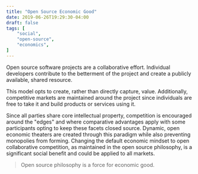 ```yaml
---
title: "Open Source Economic Good"
date: 2019-06-26T19:29:30-04:00
draft: false
tags: [
	"social",
	"open-source",
	"economics",
]
---
```

Open source software projects are a collaborative effort. Individual developers contribute to the betterment of the project and create a publicly available, shared resource.

This model opts to create, rather than directly capture, value. Additionally, competitive markets are maintained around the project since individuals are free to take it and build products or services using it.

Since all parties share core intellectual property, competition is encouraged around the "edges" and where comparative advantages apply with some participants opting to keep these facets closed source. Dynamic, open economic theaters are created through this paradigm while also preventing monopolies from forming. Changing the default economic mindset to open collaborative competition, as maintained in the open source philosophy, is a significant social benefit and could be applied to all markets.

> Open source philosophy is a force for economic good.
